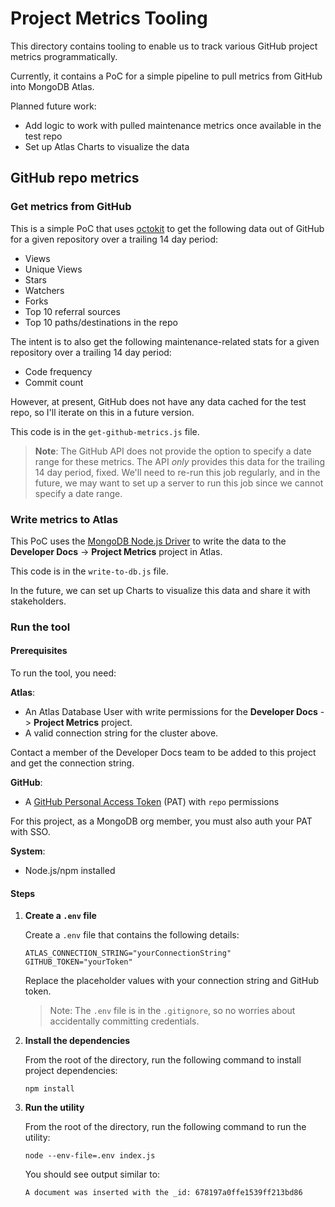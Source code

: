 # Project Metrics Tooling

This directory contains tooling to enable us to track various GitHub project metrics programmatically.

Currently, it contains a PoC for a simple pipeline to pull metrics from GitHub into MongoDB Atlas. 

Planned future work: 

- Add logic to work with pulled maintenance metrics once available in the test repo
- Set up Atlas Charts to visualize the data

## GitHub repo metrics

### Get metrics from GitHub

This is a simple PoC that uses [octokit](https://github.com/octokit/octokit.js) to get the following data out of GitHub
for a given repository over a trailing 14 day period:

- Views
- Unique Views
- Stars
- Watchers
- Forks
- Top 10 referral sources
- Top 10 paths/destinations in the repo

The intent is to also get the following maintenance-related stats for a given repository over a trailing 14 day period:

- Code frequency
- Commit count

However, at present, GitHub does not have any data cached for the test repo, so I'll iterate on this in a future version.

This code is in the `get-github-metrics.js` file.

> **Note**: The GitHub API does not provide the option to specify a date range for these metrics. The API _only_ provides
> this data for the trailing 14 day period, fixed. We'll need to re-run this job regularly, and in the future, we
> may want to set up a server to run this job since we cannot specify a date range.

### Write metrics to Atlas

This PoC uses the [MongoDB Node.js Driver](https://www.mongodb.com/docs/drivers/node/current/) to write the data to the
**Developer Docs** -> **Project Metrics** project in Atlas.

This code is in the `write-to-db.js` file.

In the future, we can set up Charts to visualize this data and share it with stakeholders.

### Run the tool

#### Prerequisites

To run the tool, you need:

**Atlas**:

- An Atlas Database User with write permissions for the **Developer Docs** -> **Project Metrics** project.
- A valid connection string for the cluster above.

Contact a member of the Developer Docs team to be added to this project and get the connection string.

**GitHub**:

- A [GitHub Personal Access Token](https://docs.github.com/en/authentication/keeping-your-account-and-data-secure/managing-your-personal-access-tokens) (PAT)
  with `repo` permissions

For this project, as a MongoDB org member, you must also auth your PAT with SSO.

**System**:

- Node.js/npm installed

#### Steps

1. **Create a `.env` file**

   Create a `.env` file that contains the following details:

   ```
   ATLAS_CONNECTION_STRING="yourConnectionString"
   GITHUB_TOKEN="yourToken"
   ```

   Replace the placeholder values with your connection string and GitHub token.

   > Note: The `.env` file is in the `.gitignore`, so no worries about accidentally committing credentials.

2. **Install the dependencies**

   From the root of the directory, run the following command to install project dependencies:

   ```
   npm install
   ```

3. **Run the utility**

   From the root of the directory, run the following command to run the utility:

   ```
   node --env-file=.env index.js
   ```

   You should see output similar to:

   ```
   A document was inserted with the _id: 678197a0ffe1539ff213bd86
   ```
